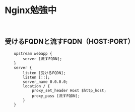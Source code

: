 # Nginx勉強中
​
## 受けるFQDNと流すFQDN（HOST:PORT）
```
    upstream webapp {
        server [流すFQDN];
    }
    server {
        listen [受けるFQDN];
    	listen [::];
    	server_name 0.0.0.0;
    	location / {
            proxy_set_header Host $http_host;
            proxy_pass [流すFQDN];
    	}
    }
```